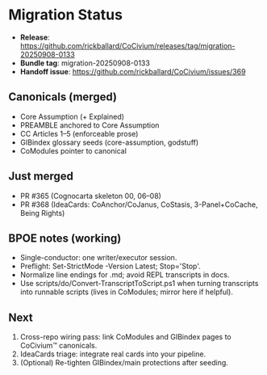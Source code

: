 <!-- status: stub; target: 150+ words -->
<!-- status: stub; target: 150+ words -->
<!-- status: stub; target: 150+ words -->
# Migration Status

- **Release**: https://github.com/rickballard/CoCivium/releases/tag/migration-20250908-0133
- **Bundle tag**: migration-20250908-0133
- **Handoff issue**: https://github.com/rickballard/CoCivium/issues/369

## Canonicals (merged)
- Core Assumption (+ Explained)
- PREAMBLE anchored to Core Assumption
- CC Articles 1–5 (enforceable prose)
- GIBindex glossary seeds (core-assumption, godstuff)
- CoModules pointer to canonical

## Just merged
- PR #365 (Cognocarta skeleton 00, 06–08)
- PR #368 (IdeaCards: CoAnchor/CoJanus, CoStasis, 3-Panel+CoCache, Being Rights)

## BPOE notes (working)
- Single-conductor: one writer/executor session.
- Preflight: Set-StrictMode -Version Latest; Stop='Stop'.
- Normalize line endings for .md; avoid REPL transcripts in docs.
- Use scripts/do/Convert-TranscriptToScript.ps1 when turning transcripts into runnable scripts (lives in CoModules; mirror here if helpful).

## Next
1) Cross-repo wiring pass: link CoModules and GIBindex pages to CoCivium™ canonicals.
2) IdeaCards triage: integrate real cards into your pipeline.
3) (Optional) Re-tighten GIBindex/main protections after seeding.




